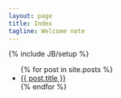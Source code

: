 ```yaml
---
layout: page
title: Index
tagline: Welcome note
---
```

{% include JB/setup %}

<ul class="blank-list">
  {% for post in site.posts %}
    <li>
      <a href="{{ post.url }}">{{ post.title }}</a>
    </li>
  {% endfor %}
</ul>

